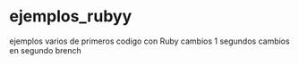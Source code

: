 # ejemplos_rubyy
ejemplos varios de primeros codigo con Ruby
cambios 1
segundos cambios en segundo brench
